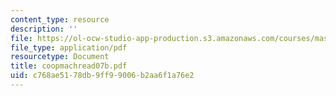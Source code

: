 ```yaml
---
content_type: resource
description: ''
file: https://ol-ocw-studio-app-production.s3.amazonaws.com/courses/mas-965-special-topics-in-media-technology-cooperative-machines-fall-2003/c768ae5178db9ff99006b2aa6f1a76e2_coopmachread07b.pdf
file_type: application/pdf
resourcetype: Document
title: coopmachread07b.pdf
uid: c768ae51-78db-9ff9-9006-b2aa6f1a76e2
---
```

